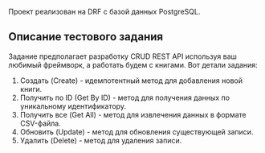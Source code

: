 Проект реализован на DRF с базой данных PostgreSQL.

## Описание тестового задания
Задание предполагает разработку CRUD REST API используя ваш любимый фреймворк, а работать будем с книгами. Вот детали задания:

1. Создать (Create) - идемпотентный метод для добавления новой книги.
2. Получить по ID (Get By ID) - метод для получения данных по уникальному идентификатору.
3. Получить все (Get All) - метод для извлечения данных в формате CSV-файла.
4. Обновить (Update) - метод для обновления существующей записи.
5. Удалить (Delete) - метод для удаления записи.
